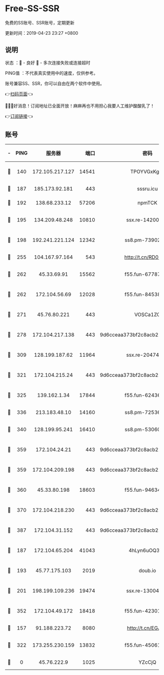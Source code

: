 # Free-SS-SSR

免费的SS账号、SSR账号，定期更新

更新时间：2019-04-23 23:27 +0800

## 说明

状态     ：🙂 - 良好 🙁 - 多次连接失败或连接超时

PING值   ：不代表真实使用中的速度，仅供参考。

账号兼容SS、SSR，你可以自由在两个软件中使用。

👉[扫码页面](https://liesauer.github.io/Free-SS-SSR/)👈

🎉🎉🎉好消息！订阅地址已全面开放！麻麻再也不用担心我要人工维护酸酸乳了！

👉[订阅链接](https://www.liesauer.net/yogurt/subscribe?ACCESS_TOKEN=DAYxR3mMaZAsaqUb)👈

## 账号

|-|PING|服务器|端口|密码|加密方式|区域|
|:----:|:----:|:-----:|-----:|:----:|:----:|:----:|
|🙂|140|172.105.217.127|14541|TPOYVGxKglpi|aes-256-cfb|JP|
|🙂|187|185.173.92.181|443|sssru.icu|rc4-md5|RU|
|🙂|192|138.68.233.12|57206|npmTCK|rc4-md5|US|
|🙂|195|134.209.48.248|10810|ssx.re-14200963|aes-256-cfb|US|
|🙂|198|192.241.221.124|12342|ss8.pm-73902144|aes-256-cfb|US|
|🙂|255|104.167.97.164|543|http://t.cn/RD0D7sx|rc4-md5|CA|
|🙂|262|45.33.69.91|15562|f55.fun-67787601|aes-256-cfb|US|
|🙂|262|172.104.56.69|12028|f55.fun-84538440|aes-256-cfb|SG|
|🙂|271|45.76.80.221|443|VOSCa1ZG|aes-256-cfb|DE|
|🙂|278|172.104.217.138|443|9d6cceaa373bf2c8acb22e60b6a58be6|aes-256-cfb|US|
|🙂|309|128.199.187.62|11964|ssx.re-20474884|aes-256-cfb|SG|
|🙂|321|172.104.215.24|443|9d6cceaa373bf2c8acb22e60b6a58be6|aes-256-cfb|US|
|🙂|325|139.162.1.34|17844|f55.fun-62436274|aes-256-cfb|SG|
|🙂|336|213.183.48.10|14160|ss8.pm-72536569|rc4-md5|RU|
|🙂|340|128.199.95.241|16410|ss8.pm-53060931|aes-256-cfb|SG|
|🙂|359|172.104.24.21|443|9d6cceaa373bf2c8acb22e60b6a58be6|aes-256-cfb|US|
|🙂|359|172.104.209.198|443|9d6cceaa373bf2c8acb22e60b6a58be6|aes-256-cfb|US|
|🙂|360|45.33.80.198|18603|f55.fun-94634073|aes-256-cfb|US|
|🙂|370|172.104.218.230|443|9d6cceaa373bf2c8acb22e60b6a58be6|aes-256-cfb|US|
|🙂|387|172.104.31.152|443|9d6cceaa373bf2c8acb22e60b6a58be6|aes-256-cfb|US|
|🙂|187|172.104.65.204|41043|4hLyn6uOQ3hU|aes-256-cfb|JP|
|🙂|193|45.77.175.103|2019|doub.io|aes-128-ctr|SG|
|🙂|201|198.199.109.236|19474|ssx.re-13004881|aes-256-cfb|US|
|🙂|352|172.104.49.172|18418|f55.fun-42301611|aes-256-cfb|SG|
|🙁|157|91.188.223.72|8080|http://t.cn/EGJIyrl|rc4-md5|RU|
|🙁|322|173.255.230.159|13832|f55.fun-45061463|aes-256-cfb|US|
|🙁|0|45.76.222.9|1025|YZcCjQ|rc4-md5|JP|
